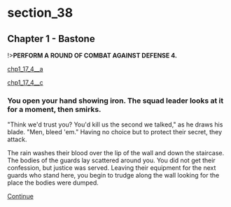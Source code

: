 
# section_38

## Chapter 1 - Bastone

!>**PERFORM A ROUND OF COMBAT AGAINST DEFENSE 4.**

[chp1_17_4__a](../../decomp/app/src/main/res/raw/chp1_17_4__a.mp3 ':include :type=audio')

[chp1_17_4__c](../../decomp/app/src/main/res/raw/chp1_17_4__c.mp3 ':include :type=audio')

### You open your hand showing iron. The squad leader looks at it for a moment, then smirks.

"Think we'd trust you? You'd kill us the second we talked," as he draws his blade. "Men, bleed 'em." Having no choice but to protect their secret, they attack.

The rain washes their blood over the lip of the wall and down the staircase. The bodies of the guards lay scattered around you. You did not get their confession, but justice was served. Leaving their equipment for the next guards who stand here, you begin to trudge along the wall looking for the place the bodies were dumped.

[Continue](output/chapter1/section_42.md)


